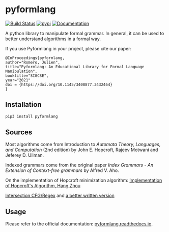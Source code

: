 # pyformlang

[![Build Status](https://jenkins.r2.enst.fr/job/pyformlang/job/master/badge/icon)](https://jenkins.r2.enst.fr/job/pyformlang/job/master/)
[![pypi](https://img.shields.io/pypi/v/pyformlang.svg)](https://pypi.org/project/pyformlang/)
[![Documentation](https://readthedocs.org/projects/pyformlang/badge/?version=latest)](https://pyformlang.readthedocs.io/en/latest/)

A python library to manipulate formal grammar. In general, it can be used to better understand algorithms in a formal way.

If you use Pyformlang in your project, please cite our paper:

```
@InProceedings{pyformlang,
author="Romero, Julien",
title="Pyformlang: An Educational Library for Formal Language Manipulation",
booktitle="SIGCSE",
year="2021"
doi = {https://doi.org/10.1145/3408877.3432464}
}
```

## Installation

```bash
pip3 install pyformlang
```

## Sources

Most algorithms come from Introduction to *Automata Theory, Languages, and Computation*
(2nd edition) by John E. Hopcroft, Rajeev Motwani and Jeferey D. Ullman.

Indexed grammars come from the original paper *Index Grammars - An Extension of Context-free grammars* by Alfred V. Aho.

On the implementation of Hopcroft minimization algorithm: [Implementation of Hopcroft's Algorithm, Hang Zhou](https://www.irif.fr/~carton/Enseignement/Complexite/ENS/Redaction/2009-2010/hang.zhou.pdf)

[Intersection CFG/Regex](https://www.degruyter.com/downloadpdf/j/stuf.1961.14.issue-1-4/stuf.1961.14.14.143/stuf.1961.14.14.143.pdf) and [a better written version](http://www.cs.umd.edu/~gasarch/BLOGPAPERS/cfg.pdf)

## Usage

Please refer to the official documentation: [pyformlang.readthedocs.io](https://pyformlang.readthedocs.io).

